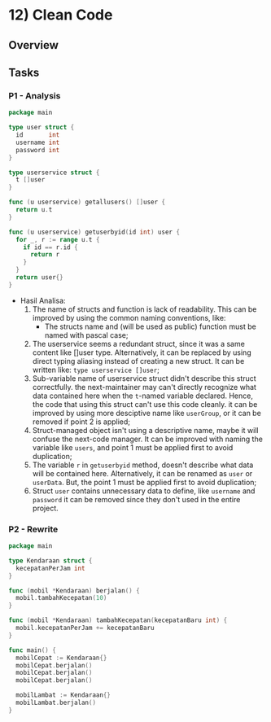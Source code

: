 # 12) Clean Code

## Overview

## Tasks

### P1 - Analysis

```go
package main

type user struct {
  id       int
  username int
  password int
}

type userservice struct {
  t []user
}

func (u userservice) getallusers() []user {
  return u.t
}

func (u userservice) getuserbyid(id int) user {
  for _, r := range u.t {
    if id == r.id {
      return r
    }
  }
  return user{}
}
```

- Hasil Analisa:
  1. The name of structs and function is lack of readability. This can be improved by using the common naming conventions, like:
      - The structs name and (will be used as public) function must be named with pascal case;
  2. The userservice seems a redundant struct, since it was a same content like []user type. Alternatively, it can be replaced by using direct typing aliasing instead of creating a new struct. It can be written like: `type userservice []user`;
  3. Sub-variable name of userservice struct didn't describe this struct correctfully. the next-maintainer may can't directly recognize what data contained here when the `t`-named variable declared. Hence, the code that using this struct can't use this code cleanly. it can be improved by using more desciptive name like `userGroup`, or it can be removed if point 2 is applied;
  4. Struct-managed object isn't using a descriptive name, maybe it will confuse the next-code manager. It can be improved with naming the variable like `users`, and point 1 must be applied first to avoid duplication;
  5. The variable `r` in `getuserbyid` method, doesn't describe what data will be contained here. Alternatively, it can be renamed as `user` or `userData`. But, the point 1 must be applied first to avoid duplication;
  6. Struct `user` contains unnecessary data to define, like `username` and `password` it can be removed since they don't used in the entire project.

### P2 - Rewrite

```go
package main

type Kendaraan struct {
  kecepatanPerJam int
}

func (mobil *Kendaraan) berjalan() {
  mobil.tambahKecepatan(10)
}

func (mobil *Kendaraan) tambahKecepatan(kecepatanBaru int) {
  mobil.kecepatanPerJam += kecepatanBaru
}

func main() {
  mobilCepat := Kendaraan{}
  mobilCepat.berjalan()
  mobilCepat.berjalan()
  mobilCepat.berjalan()

  mobilLambat := Kendaraan{}
  mobilLambat.berjalan()
}

```
